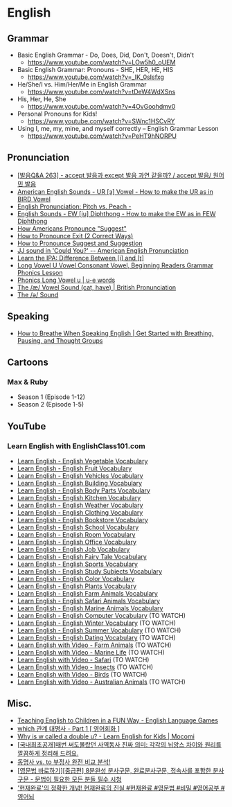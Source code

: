 # English
## Grammar
* Basic English Grammar - Do, Does, Did, Don't, Doesn't, Didn't
    * https://www.youtube.com/watch?v=LOw5h0_oUEM
* Basic English Grammar: Pronouns - SHE, HER, HE, HIS
    * https://www.youtube.com/watch?v=_IK_0sIsfxg
* He/She/I vs. Him/Her/Me in English Grammar
    * https://www.youtube.com/watch?v=tDeW4WdXSns
* His, Her, He, She
    * https://www.youtube.com/watch?v=4OvGoohdmv0
* Personal Pronouns for Kids!
    * https://www.youtube.com/watch?v=SWnc1HSCvRY
* Using I, me, my, mine, and myself correctly – English Grammar Lesson
    * https://www.youtube.com/watch?v=PeHT9hNORPU

## Pronunciation
* [[발음Q&A 263] - accept 발음과 except 발음 과연 같을까? / accept 발음/ 원어민 발음](https://www.youtube.com/watch?v=WtsO33Hi0kk)
* [American English Sounds - UR [ɜ] Vowel - How to make the UR as in BIRD Vowel](https://www.youtube.com/watch?v=Ehn6XixUBKs)
* [English Pronunciation: Pitch vs. Peach -](https://www.youtube.com/watch?v=Pq4pVSpWTXg)
* [English Sounds - EW [ju] Diphthong - How to make the EW as in FEW Diphthong](https://www.youtube.com/watch?v=3VhF-y1EVoE)
* [How Americans Pronounce "Suggest"](https://www.youtube.com/watch?v=6nLlSEN1jlI)
* [How to Pronounce Exit (2 Correct Ways)](https://www.youtube.com/watch?v=KXpdtxhQ81M)
* [How to Pronounce Suggest and Suggestion](https://www.youtube.com/watch?v=-D5OQ60ohX4)
* [JJ sound in 'Could You?' -- American English Pronunciation](https://www.youtube.com/watch?v=hr2BePfVll8)
* [Learn the IPA: Difference Between [i] and [ɪ]](https://www.youtube.com/watch?v=UzIIfn1ooJ0)
* [Long Vowel U Vowel Consonant Vowel, Beginning Readers Grammar Phonics Lesson](https://www.youtube.com/watch?v=jhZx7VsCKE8)
* [Phonics Long Vowel u | u-e words](https://www.youtube.com/watch?v=XJ-_nS81R4s)
* [The /æ/ Vowel Sound (cat, have) | British Pronunciation](https://www.youtube.com/watch?v=0UhhMtD6u9Q)
* [The /ə/ Sound](https://www.youtube.com/watch?v=RVvn6204I_Y)

## Speaking
* [How to Breathe When Speaking English | Get Started with Breathing, Pausing, and Thought Groups](https://www.youtube.com/watch?v=IKUWcrVGrZE)

## Cartoons
### Max & Ruby
* Season 1 (Episode 1-12)
* Season 2 (Episode 1-5)

## YouTube
### Learn English with EnglishClass101.com
* [Learn English - English Vegetable Vocabulary](https://www.youtube.com/watch?v=0xcGaaiDjX4)
* [Learn English - English Fruit Vocabulary](https://www.youtube.com/watch?v=q4lJqY62gcA)
* [Learn English - English Vehicles Vocabulary](https://www.youtube.com/watch?v=c3QmTsGxODc)
* [Learn English - English Building Vocabulary](https://www.youtube.com/watch?v=lAoqZ-YK_Ks)
* [Learn English - English Body Parts Vocabulary](https://www.youtube.com/watch?v=Zo9fQ9A60rU)
* [Learn English - English Kitchen Vocabulary](https://www.youtube.com/watch?v=TdHeNltTZsU)
* [Learn English - English Weather Vocabulary](https://www.youtube.com/watch?v=OsAj4s-x3yg)
* [Learn English - English Clothing Vocabulary](https://www.youtube.com/watch?v=buyp2APZr4g)
* [Learn English - English Bookstore Vocabulary](https://www.youtube.com/watch?v=p1AAzSy0k-4)
* [Learn English - English School Vocabulary](https://www.youtube.com/watch?v=NSVTw_j30QU)
* [Learn English - English Room Vocabulary](https://www.youtube.com/watch?v=GeHUzx0PzdY)
* [Learn English - English Office Vocabulary](https://www.youtube.com/watch?v=45qGxEgIwWY)
* [Learn English - English Job Vocabulary](https://www.youtube.com/watch?v=PTKAwEWn9Ys)
* [Learn English - English Fairy Tale Vocabulary](https://www.youtube.com/watch?v=-dolPtIU72U)
* [Learn English - English Sports Vocabulary](https://www.youtube.com/watch?v=EubqKQJVykI)
* [Learn English - English Study Subjects Vocabulary](https://www.youtube.com/watch?v=9ZNBef_ife4)
* [Learn English - English Color Vocabulary](https://www.youtube.com/watch?v=RSKTEvPpXTc)
* [Learn English - English Plants Vocabulary](https://www.youtube.com/watch?v=FaMi1ImG1qw)
* [Learn English - English Farm Animals Vocabulary](https://www.youtube.com/watch?v=v9WYS7rKv4w)
* [Learn English - English Safari Animals Vocabulary](https://www.youtube.com/watch?v=WfAzME6J3kM)
* [Learn English - English Marine Animals Vocabulary](https://www.youtube.com/watch?v=k-fd357B9Ms)
* [Learn English - English Computer Vocabulary](https://www.youtube.com/watch?v=HaPCvDqaVg0) (TO WATCH)
* [Learn English - English Winter Vocabulary](https://www.youtube.com/watch?v=5gXwMOrv3hA) (TO WATCH)
* [Learn English - English Summer Vocabulary](https://www.youtube.com/watch?v=1zD0xS2BCec) (TO WATCH)
* [Learn English - English Dating Vocabulary](https://www.youtube.com/watch?v=8rnyxW5gG74) (TO WATCH)
* [Learn English with Video - Farm Animals](https://www.youtube.com/watch?v=yxFblBEDmSE) (TO WATCH)
* [Learn English with Video - Marine Life](https://www.youtube.com/watch?v=7-hhsIOvwqk) (TO WATCH)
* [Learn English with Video - Safari](https://www.youtube.com/watch?v=TehTHKRoBWQ) (TO WATCH)
* [Learn English with Video - Insects](https://www.youtube.com/watch?v=gBGZtmYGybw) (TO WATCH)
* [Learn English with Video - Birds](https://www.youtube.com/watch?v=cO2pv9_z6R8) (TO WATCH)
* [Learn English with Video - Australian Animals](https://www.youtube.com/watch?v=45tt0CM-kbY) (TO WATCH)

## Misc.
* [Teaching English to Children in a FUN Way - English Language Games](https://www.youtube.com/watch?v=-lYhBrAaJqk)
* [which 관계 대명사 - Part 1 [ 영어회화 ]](https://www.youtube.com/watch?v=NUwbOJP049U)
* [Why is w called a double u? - Learn English for Kids | Mocomi](https://www.youtube.com/watch?v=KDgIXaB3EWY)
* [[국내최초공개]매번 써도몰랐던 사역동사 진짜 의미: 각각의 뉘앙스 차이와 원리를 깔끔하게 정리해 드려요.](https://www.youtube.com/watch?v=Qo9rT-U5CLk)
* [동명사 vs. to 부정사 완전 비교 분석!](https://www.youtube.com/watch?v=DuLsBcxOLvI)
* [[영문법 바로하기][중급편] 8분완성 분사구문, 완료분사구문, 접속사를 포함한 분사구문 - 문법이 필요한 모든 분들 필수 시청](https://www.youtube.com/watch?v=VJyQvPxMp1s)
* ['현재완료'의 정확한 개념! 현재완료의 진실 #현재완료 #영문법 #비밀 #영어공부 #영어뇌](https://www.youtube.com/watch?v=iPJai5SOiV0)

